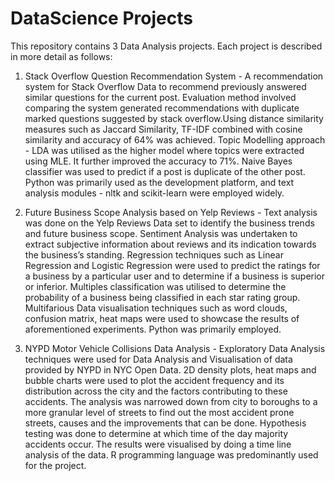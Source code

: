# DataScience Projects
This repository contains 3 Data Analysis projects. Each project is described in more detail as follows:

1. Stack Overflow Question Recommendation System - A recommendation system for Stack Overflow Data to recommend previously answered similar questions for the current post. Evaluation method involved comparing the system generated recommendations with duplicate marked questions suggested by stack overflow.Using distance similarity measures such as Jaccard Similarity, TF-IDF combined with cosine similarity and accuracy of 64% was achieved. Topic Modelling approach - LDA was utilised as the higher model where topics were extracted using MLE. It further improved the accuracy to 71%. Naive Bayes classifier was used to predict if a post is duplicate of the other post. Python was primarily used as the development platform, and text analysis modules - nltk and scikit-learn were employed widely.

2. Future Business Scope Analysis based on Yelp Reviews - Text analysis was done on the Yelp Reviews Data set to identify the business trends and future business scope. Sentiment Analysis was undertaken to extract subjective information about reviews and its indication towards the business’s standing. Regression techniques such as Linear Regression and Logistic Regression were used to predict the ratings for a business by a particular user and to determine if a business is superior or inferior. Multiples classification was utilised to determine the probability of a business being classified in each star rating group. Multifarious Data visualisation techniques such as word clouds, confusion matrix, heat maps were used to showcase the results of aforementioned experiments. Python was primarily employed.

3.	NYPD Motor Vehicle Collisions Data Analysis - Exploratory Data Analysis techniques were used for Data Analysis and Visualisation of data provided by NYPD in NYC Open Data. 2D density plots, heat maps and bubble charts were used to plot the accident frequency and its distribution across the city and the factors contributing to these accidents. The analysis was narrowed down from city to boroughs to a more granular level of streets to find out the most accident prone streets, causes and the improvements that can be done. Hypothesis testing was done to determine at which time of the day majority accidents occur. The results were visualised by doing a time line analysis of the data. R programming language was predominantly used for the project.
